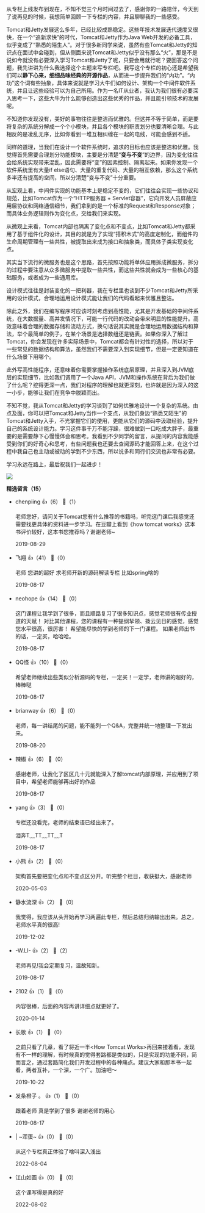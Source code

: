 从专栏上线发布到现在，不知不觉三个月时间过去了，感谢你的一路陪伴，今天到了说再见的时候，我想简单回顾一下专栏的内容，并且聊聊我的一些感受。

Tomcat和Jetty发展这么多年，已经比较成熟稳定。这些年技术发展迭代速度又很快，在一个“追新求快”的时代，Tomcat和Jetty作为Java Web开发的必备工具，似乎变成了“熟悉的陌生人”。对于很多新同学来说，虽然有些Tomcat和Jetty的知识点在面试中会碰到，但从侧面来说Tomcat和Jetty似乎没有那么“火”，那是不是说如今就没有必要深入学习Tomcat和Jetty了呢，只要会用就行呢？要回答这个问题，我先讲讲为什么我选择这个主题来写专栏吧。我写这个专栏的初心还是希望我们可以**静下心来，细细品味经典的开源作品**，从而进一步提升我们的“内功”。“内功”这个词有些抽象，具体来说就是学习大牛们如何设计、架构一个中间件软件系统，并且让这些经验可以为自己所用。作为一名IT从业者，我认为我们很有必要深入思考一下，这些大牛为什么能够创造出这些优秀的作品，并且能引领技术的发展呢。

不知道你发现没有，美好的事物往往是整洁而优雅的。但这并不等于简单，而是要将复杂的系统分解成一个个小模块，并且各个模块的职责划分也要清晰合理。与此相反的是凌乱无序，比如你看到一堆互相纠缠在一起的电线，可能会感到不适。

同样的道理，当我们在设计一个软件系统时，追求的目标也应该是整洁和优雅。我觉得首先需要合理划分功能模块，主要是分清楚“**变与不变**”的边界，因为变化往往会给系统实现带来混乱，因此需要将“变”的因素控制、隔离起来。如果你发现一个软件系统里有大量if else语句、大量的重复代码、大量的相互依赖，那么这个系统多半还有提高的空间，所以分清楚“变与不变”十分重要。

从宏观上看，中间件实现的功能基本上是稳定不变的，它们往往会实现一些协议和规范，比如Tomcat作为一个“HTTP服务器 + Servlet容器”，它向开发人员屏蔽应用层协议和网络通信细节，我们拿到的是一个标准的Request和Response对象；而具体业务逻辑则作为变化点，交给我们来实现。

从微观上来看，Tomcat内部也隔离了变化点和不变点，比如Tomcat和Jetty都采用了基于组件化的设计，其目的就是为了实现“搭积木式”的高度定制化，而组件的生命周期管理有一些共性，被提取出来成为接口和抽象类，而具体子类实现变化点。

其实当下流行的微服务也是这个思路，首先按照功能将单体应用拆成微服务，拆分的过程中要注意从众多微服务中提取一些共性，而这些共性就会成为一些核心的基础服务，或者成为一些通用库。

设计模式往往是封装变化的一把利器，我在专栏里也谈到不少Tomcat和Jetty所采用的设计模式，合理地运用设计模式能让我们的代码看起来优雅且整洁。

除此之外，我们在编写程序时应该时刻考虑到高性能，尤其是开发基础的中间件系统，在大数据量、高并发情况下，可能一行代码的改动会带来明显的性能提升。高效意味着合理的数据存储和流动方式，换句话说其实就是合理地运用数据结构和算法，举个最简单的例子，在某个场景是选择数组还是链表。如果你深入了解过Tomcat，你会发现在许多实际场景中，Tomcat都会有针对性的选择，所以对于一些常见的数据结构和算法，虽然我们不需要深入到实现细节，但是一定要知道在什么场景下用哪个。

此外写高性能程序，还意味着你需要掌握操作系统底层原理，并且深入到JVM底层的实现细节，比如我们调用了一个Java API，JVM和操作系统在背后为我们做了什么呢？挖得更深一点，我们对程序的理解也就更深刻，也许就是因为深入的这一小步，能够让我们在竞争中脱颖而出。

不知不觉，我从Tomcat和Jetty的学习谈到了如何优雅地设计一个复杂的系统。由点及面，你可以把Tomcat和Jetty当作一个支点，从我们身边“熟悉又陌生”的Tomcat和Jetty入手，不光掌握它们的使用，更能从它们的源码中汲取经验，提升自己的系统设计能力。学习这件事千万不能浮躁，很难做到一口吃成大胖子，最重要的是需要静下心慢慢体会和思考。我看到不少同学的留言，从提问的内容我能感受到你们的好奇心和思考，有些问题我也还要去查阅源码才能回答上来，在这个过程中我自己也主动或被动的学到不少东西，所以说多和同行们交流也非常有必要。

学习永远在路上，最后祝我们一起进步！

[![](https://static001.geekbang.org/resource/image/d0/3d/d0c77baab97a0a372af5eedd8344613d.jpg?wh=1142%2A801)](http://jinshuju.net/f/VJkUch)
<div><strong>精选留言（15）</strong></div><ul>
<li><span>chenpiing</span> 👍（6） 💬（1）<p>老师您好，请问关于Tomcat您有什么推荐的书籍吗，听完这门课后我感觉还需要找更具体的资料进一步学习。在豆瓣上看到《how tomcat works》这本书评价较好，这本书您推荐吗？谢谢老师~</p>2019-08-29</li><br/><li><span>飞翔</span> 👍（41） 💬（0）<p>老师 您讲的超好 求老师开新的源码解读专栏 比如spring啥的</p>2019-08-17</li><br/><li><span>neohope</span> 👍（14） 💬（0）<p>这门课程让我学到了很多，而且顺路复习了很多知识点，感觉老师很有传业授道的天赋！
对比其他课程，您的课程有一种提纲挈领、拨云见日的感觉，感觉您水平很高，很厉害！
希望能尽快的学到老师的下一门课程。
如果老师出书的话，一定买，哈哈哈。</p>2019-08-17</li><br/><li><span>QQ怪</span> 👍（10） 💬（0）<p>希望老师继续出些类似分析源码的专栏，一定买！一定学，老师讲的超好的，棒棒哒</p>2019-08-17</li><br/><li><span>brianway</span> 👍（6） 💬（0）<p>老师，每一讲结尾的问题，能不能列一个Q&amp;A，完整并统一地整理一下发出来。</p>2019-08-20</li><br/><li><span>辣椒</span> 👍（6） 💬（0）<p>感谢老师，让我化了区区几十元就能深入了解tomcat内部原理，并应用到了项目中，希望老师能够再出好的作品</p>2019-08-17</li><br/><li><span>yang</span> 👍（3） 💬（0）<p>专栏还没看完，老师的结束语已经出来了。 

泪奔T﹏TT﹏TT﹏T</p>2019-08-17</li><br/><li><span>小熊</span> 👍（2） 💬（0）<p>架构首先要把变化点和不变点区分开。听完整个栏目，收获挺大，感谢老师</p>2020-05-03</li><br/><li><span>静水流深</span> 👍（2） 💬（0）<p>我觉得，我应该从头开始再学习两遍此专栏，然后总结归纳输出出来。总之，老师水平真的很高!</p>2019-12-02</li><br/><li><span>-W.LI-</span> 👍（2） 💬（2）<p>老师再见!我会定期复习，温故知新。</p>2019-08-17</li><br/><li><span>2102</span> 👍（1） 💬（0）<p>内容很棒，后面的内容再讲详细点就更好了。</p>2020-01-14</li><br/><li><span>长歌</span> 👍（1） 💬（0）<p>之前只看了几章，看了将近一半&lt;How Tomcat Works&gt;再回来接着看，发现有不一样的理解，有时候真的觉得套路都是类似的，只是实现的功能不同，简而言之，通过套路简化我们开发过程中的各种痛点。建议大家和那本书一起看，两者互补，一个深，一个广。加油吧～</p>2019-10-22</li><br/><li><span>发条橙子 。</span> 👍（1） 💬（0）<p>跟着老师 真是学到了很多 谢谢老师的用心</p>2019-08-17</li><br/><li><span>| ~浑蛋~</span> 👍（0） 💬（0）<p>从这个专栏真正体验了啥叫深入浅出</p>2022-08-04</li><br/><li><span>江山如画</span> 👍（0） 💬（0）<p>这个课写得是真的好</p>2022-08-02</li><br/>
</ul>
